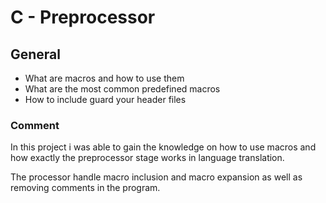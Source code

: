 # C - Preprocessor

## General
* What are macros and how to use them
* What are the most common predefined macros
* How to include guard your header files

### Comment
In this project i was able to gain the knowledge on how to use macros and how exactly the preprocessor stage works in language translation.

The processor handle macro inclusion and macro expansion as well as removing comments in the program.
